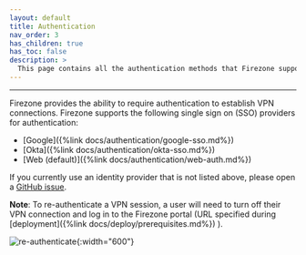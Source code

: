 ```yaml
---
layout: default
title: Authentication
nav_order: 3
has_children: true
has_toc: false
description: >
  This page contains all the authentication methods that Firezone supports.
---
```

---

Firezone provides the ability to require authentication to establish VPN connections.
Firezone supports the following single sign on (SSO) providers for authentication:

* [Google]({%link docs/authentication/google-sso.md%})
* [Okta]({%link docs/authentication/okta-sso.md%})
* [Web (default)]({%link docs/authentication/web-auth.md%})

If you currently use an identity provider that is not listed above,
please open a
[GitHub issue](https://github.com/firezone/firezone/issues).

**Note**: To re-authenticate a VPN session, a user will need to turn off their
VPN connection and log in to the Firezone portal (URL specified during
[deployment]({%link docs/deploy/prerequisites.md%})
).

![re-authenticate](https://user-images.githubusercontent.com/52545545/155812962-9b8688c1-00af-41e4-96c3-8fb52f840aed.gif){:width="600"}
